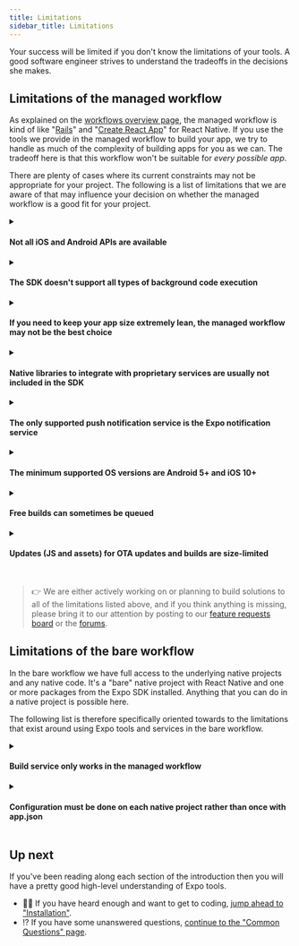 ```yaml
---
title: Limitations
sidebar_title: Limitations
---
```


Your success will be limited if you don't know the limitations of your tools. A good software engineer strives to understand the tradeoffs in the decisions she makes.

## Limitations of the managed workflow

As explained on the [workflows overview page](../managed-vs-bare/), the managed workflow is kind of like "[Rails](https://rubyonrails.org/)" and "[Create React App](https://github.com/facebook/create-react-app)" for React Native. If you use the tools we provide in the managed workflow to build your app, we try to handle as much of the complexity of building apps for you as we can. The tradeoff here is that this workflow won't be suitable for *every possible app*.

There are plenty of cases where its current constraints may not be appropriate for your project. The following is a list of limitations that we are aware of that may influence your decision on whether the managed workflow is a good fit for your project.

<details><summary><h4>Not all iOS and Android APIs are available</h4></summary> <p>

 Many device APIs are supported (check out the "SDK API Reference" in the sidebar), but **not all iOS and Android APIs are available yet**: need Bluetooth? Sorry, we haven't built support for it yet. WebRTC? Not quite. One of the most frequent requests we get is for In-App Purchases and Apple and Google Pay integration. We haven't built this yet, but it's on the roadmap. We are constantly adding new APIs, so if we don't have something you need now, you can either use the [bare workflow](../managed-vs-bare/#bare-workflow) or follow [our blog](https://blog.expo.io) to see the release notes for our SDK updates. Feature prioritization isn't strictly based off of popular vote, but it certainly helps us to gauge what is important to users.

</p>
</details>

<details><summary><h4>The SDK doesn't support all types of background code execution</h4></summary>
<p>

Background execution is the ability to run code when the app is not foregrounded or the device is sleeping. We support background geolocation (including geofencing) and background fetch, but we do not yet support background audio with the operating-system playback controls and you cannot handle push notifications in the background. This is a work in progress.

</p>
</details>


<details><summary><h4>If you need to keep your app size extremely lean, the managed workflow may not be the best choice</h4></summary>
<p>

The size for a managed Expo app on iOS is approximately 20mb (download), and Android is about 15mb. This is because "managed" includes a bunch of APIs regardless of whether or not you are using them &mdash; this lets you push over-the-air updates to use new APIs, but comes at the cost of binary size. Some of the APIs that are included are tied to services that you may not be using, for example the Facebook Mobile SDK is included to support Facebook Login and Facebook Ads, along with the Google Mobile SDK for similar reasons. We will make this customizable in the future, so you can trim down the size of your binaries. [Read more about managing your app size here](https://expo.fyi/managed-app-size).

</p>
</details>

<details><summary><h4>Native libraries to integrate with proprietary services are usually not included in the SDK</h4></summary>
<p>

Related to the previous point, we typically avoid adding native modules to the SDK if they are tied to external, proprietary services &mdash; we can't add something to the SDK just because a few users need it for their app, we have to think of the broader userbase. In these cases developers will want to use the [bare workflow](../../introduction/managed-vs-bare/), and they can easily migrate to it by [ejecting](../../workflow/customizing/).

</p>
</details>

<details><summary><h4>The only supported push notification service is the Expo notification service</h4></summary>
<p>

If you want to use another push notification service, such as OneSignal, instead of the [Expo Push Notification service/API](../../guides/push-notifications/), you will need to use the bare workflow.

</p>
</details>

<details><summary><h4>The minimum supported OS versions are Android 5+ and iOS 10+</h4></summary>
<p>

If you need to support older versions, you will not be able to use the managed workflow.

</p>
</details>

<details><summary><h4>Free builds can sometimes be queued</h4></summary>
<p>

You can easily build your app for submission to stores without even installing Xcode or Android Studio by using the free [standalone build service](../../distribution/building-standalone-apps/), but it occasionally has a queue depending on how many other folks are building a binary at that time. You can have access to dedicated build infrastructure with a ["Priority" plan](https://expo.io/developer-services), or you can [run the builds on your own CI](../../distribution/turtle-cli/) if you prefer.

</p>
</details>

<details><summary><h4>Updates (JS and assets) for OTA updates and builds are size-limited</h4></summary>
<p>

Expo's current update service supports updates around 50 MiB. Updates are published both for OTA updates and to build standalone apps, which embed updates. See more about [optimizing updates](../../distribution/optimizing-updates/).

You also can use the [bare workflow](../../bare/exploring-bare-workflow/) with the [`expo-updates`](../../versions/latest/sdk/updates/) library, which supports arbitrarily large updates hosted on your own server and embedded in apps compiled on your own computer.

</p>
</details>

<br />

> 👉 We are either actively working on or planning to build solutions to all of the limitations listed above, and if you think anything is missing, please bring it to our attention by posting to our [feature requests board](https://expo.canny.io/feature-requests) or the [forums](http://forums.expo.io/).

## Limitations of the bare workflow

In the bare workflow we have full access to the underlying native projects and any native code. It's a "bare" native project with React Native and one or more packages from the Expo SDK installed. Anything that you can do in a native project is possible here.

The following list is therefore specifically oriented towards to the limitations that exist around using Expo tools and services in the bare workflow.

<details><summary><h4>Build service only works in the managed workflow</h4></summary>
<p>

To build your app binaries for distribution on the Apple App Store and Google Play Store you will need to follow the same steps that you would in any native project, the Expo build service can't handle it for you. We are working on bringing bare workflow support to the build service in the near future.

</p>
</details>


<details><summary><h4>Configuration must be done on each native project rather than once with app.json</h4></summary>
<p>

Configuring app icons, launch screen, and so on must be configured in the native projects for each platform using the standard native tooling, rather than once using a simple JSON object.

</p>
</details>

## Up next

If you've been reading along each section of the introduction then you will have a pretty good high-level understanding of Expo tools.

- 👩‍💻 If you have heard enough and want to get to coding, [jump ahead to "Installation"](../../get-started/installation/).
- ⁉️ If you have some unanswered questions, [continue to the "Common Questions" page](../../introduction/faq/).
